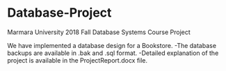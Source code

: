 # Database-Project
Marmara University 2018 Fall Database Systems Course Project

We have implemented a database design for a Bookstore.
-The database backups are available in .bak and .sql format.
-Detailed explanation of the project is available in the ProjectReport.docx file.

